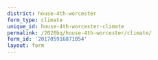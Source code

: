 ```yaml
---
district: house-4th-worcester
form_type: climate
unique_id: house-4th-worcester-climate
permalink: /2020bq/house-4th-worcester/climate/
form_id: '201705916871054'
layout: form
---
```


